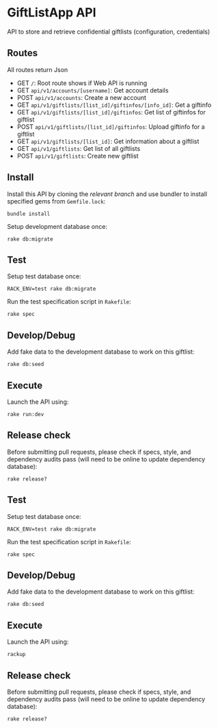 # GiftListApp API

API to store and retrieve confidential giftlists (configuration, credentials)

## Routes

All routes return Json

- GET  `/`: Root route shows if Web API is running
- GET  `api/v1/accounts/[username]`: Get account details
- POST  `api/v1/accounts`: Create a new account
- GET  `api/v1/giftlists/[list_id]/giftinfos/[info_id]`: Get a giftinfo
- GET  `api/v1/giftlists/[list_id]/giftinfos`: Get list of giftinfos for giftlist
- POST `api/v1/giftlists/[list_id]/giftinfos`: Upload giftinfo for a giftlist
- GET  `api/v1/giftlists/[list_id]`: Get information about a giftlist
- GET  `api/v1/giftlists`: Get list of all giftlists
- POST `api/v1/giftlists`: Create new giftlist

## Install

Install this API by cloning the *relevant branch* and use bundler to install specified gems from `Gemfile.lock`:

```shell
bundle install
```

Setup development database once:

```shell
rake db:migrate
```

## Test

Setup test database once:

```shell
RACK_ENV=test rake db:migrate
```

Run the test specification script in `Rakefile`:

```shell
rake spec
```

## Develop/Debug

Add fake data to the development database to work on this giftlist:

```shell
rake db:seed
```

## Execute

Launch the API using:

```shell
rake run:dev
```

## Release check

Before submitting pull requests, please check if specs, style, and dependency audits pass (will need to be online to update dependency database):

```shell
rake release?
```

## Test

Setup test database once:

```shell
RACK_ENV=test rake db:migrate
```

Run the test specification script in `Rakefile`:

```shell
rake spec
```

## Develop/Debug

Add fake data to the development database to work on this giftlist:

```shell
rake db:seed
```

## Execute

Launch the API using:

```shell
rackup
```

## Release check

Before submitting pull requests, please check if specs, style, and dependency audits pass (will need to be online to update dependency database):

```shell
rake release?
```